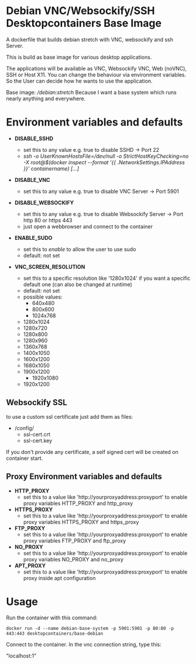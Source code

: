 # Debian VNC/Websockify/SSH Desktopcontainers Base Image

A dockerfile that builds debian stretch with VNC, websockify and ssh Server.

This is build as base image for various desktop applications.

The applications will be available as VNC, Websockify VNC, Web (noVNC), SSH or Host X11.
You can change the behaviour via environment variables. So the User can decide how he wants to use the application.

Base image: _/debian:stretch_
Because I want a base system which runs nearly anything and everywhere.

# Environment variables and defaults

- __DISABLE\_SSHD__
    - set this to any value e.g. true to disable SSHD -> Port 22
    - _ssh -o UserKnownHostsFile=/dev/null -o StrictHostKeyChecking=no -X root@$(docker inspect --format '{{ .NetworkSettings.IPAddress }}' containername) [...]_
- __DISABLE\_VNC__
    - set this to any value e.g. true to disable VNC Server -> Port 5901
- __DISABLE\_WEBSOCKIFY__
    - set this to any value e.g. true to disable Websockify Server -> Port http 80 or https 443
    - just open a webbrowser and connect to the container

- __ENABLE\_SUDO__
    - set this to _enable_ to allow the user to use sudo
    - default: not set

- __VNC\_SCREEN\_RESOLUTION__
    - set this to a specific resolution like '1280x1024' if you want a specific default one (can also be changed at runtime)
    - default: not set
    - possible values:
        - 640x480
        - 800x600
        - 1024x768
	- 1280x1024
	- 1280x720
	- 1280x800
	- 1280x960
	- 1360x768
	- 1400x1050
	- 1600x1200
	- 1680x1050
	- 1900x1200
        - 1920x1080
	- 1920x1200

## Websockify SSL

to use a custom ssl certificate just add them as files:

- /config/
    - ssl-cert.crt
    - ssl-cert.key

If you don't provide any certificate, a self signed cert will be created on container start.

## Proxy Environment variables and defaults

- __HTTP\_PROXY__
    - set this to a value like 'http://yourproxyaddress:proxyport' to enable proxy variables HTTP_PROXY and http_proxy
- __HTTPS\_PROXY__
    - set this to a value like 'http://yourproxyaddress:proxyport' to enable proxy variables HTTPS_PROXY and https_proxy
- __FTP\_PROXY__
    - set this to a value like 'http://yourproxyaddress:proxyport' to enable proxy variables FTP_PROXY and ftp_proxy
- __NO\_PROXY__
    - set this to a value like 'http://yourproxyaddress:proxyport' to enable proxy variables NO_PROXY and no_proxy
- __APT\_PROXY__
    - set this to a value like 'http://yourproxyaddress:proxyport' to enable proxy inside apt configuration


# Usage

Run the container with this command:

    docker run -d --name debian-base-system -p 5901:5901 -p 80:80 -p 443:443 desktopcontainers/base-debian

Connect to the container.  In the vnc connection string, type this:

"localhost:1"
